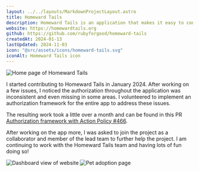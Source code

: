 ```yaml
---
layout: ../../layouts/MarkdownProjectLayout.astro
title: Homeward Tails
description: Homeward Tails is an application that makes it easy to connect shelters with people who are looking to adopt or foster pets.
website: https://homewardtails.org
github: https://github.com/rubyforgood/homeward-tails
createdAt: 2024-01-13
lastUpdated: 2024-11-03
icon: "@src/assets/icons/homeward-tails.svg"
iconAlt: Homeward Tails icon
---
```


![Home page of Homeward Tails](@src/assets/projects/pet-rescue-home.jpeg)

I started contributing to Homeward Tails in January 2024. After working on a few issues, I noticed the authorization throughout the application was inconsistent and even missing in some areas. I volunteered to implement an authorization framework for the entire app to address these issues.

The resulting work took a little over a month and can be found in this PR [Authorization framework with Action Policy #466](https://github.com/rubyforgood/homeward-tails/pull/466).

After working on the app more, I was asked to join the project as a collaborator and member of the lead team to further help the project. I am continuing to work with the Homeward Tails team and having lots of fun doing so!

![Dashboard view of website](@src/assets/projects/pet-rescue-staff.jpeg)
![Pet adoption page](@src/assets/projects/pet-rescue-adopt.jpeg)
